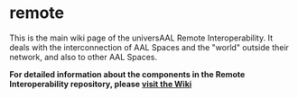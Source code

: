 # remote
This is the main wiki page of the universAAL Remote Interoperability. It deals with the interconnection of AAL Spaces and the "world" outside their network, and also to other AAL Spaces.

**For detailed information about the components in the Remote Interoperability repository, please [visit the Wiki](https://github.com/universAAL/remote/wiki)**
